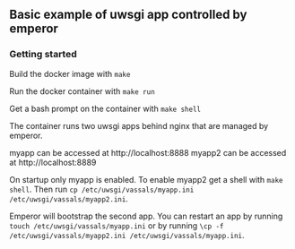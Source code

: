 ## Basic example of uwsgi app controlled by emperor

### Getting started
Build the docker image with `make`

Run the docker container with `make run`

Get a bash prompt on the container with `make shell`

The container runs two uwsgi apps behind nginx that are managed by emperor.

myapp can be accessed at http://localhost:8888
myapp2 can be accessed at http://localhost:8889

On startup only myapp is enabled. To enable myapp2 get a shell with `make shell`. Then run `cp /etc/uwsgi/vassals/myapp.ini /etc/uwsgi/vassals/myapp2.ini`. 

Emperor will bootstrap the second app. You can restart an app by running `touch /etc/uwsgi/vassals/myapp.ini` or by running `\cp -f /etc/uwsgi/vassals/myapp2.ini /etc/uwsgi/vassals/myapp.ini`.

